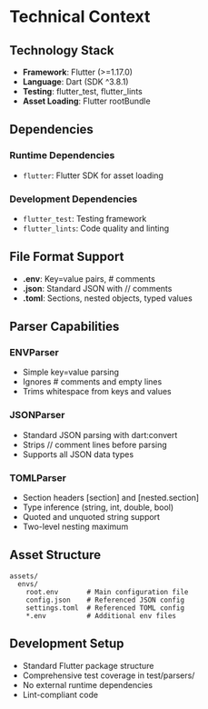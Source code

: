 # Technical Context

## Technology Stack
- **Framework**: Flutter (>=1.17.0)
- **Language**: Dart (SDK ^3.8.1)
- **Testing**: flutter_test, flutter_lints
- **Asset Loading**: Flutter rootBundle

## Dependencies
### Runtime Dependencies
- `flutter`: Flutter SDK for asset loading

### Development Dependencies
- `flutter_test`: Testing framework
- `flutter_lints`: Code quality and linting

## File Format Support
- **.env**: Key=value pairs, # comments
- **.json**: Standard JSON with // comments
- **.toml**: Sections, nested objects, typed values

## Parser Capabilities
### ENVParser
- Simple key=value parsing
- Ignores # comments and empty lines
- Trims whitespace from keys and values

### JSONParser
- Standard JSON parsing with dart:convert
- Strips // comment lines before parsing
- Supports all JSON data types

### TOMLParser
- Section headers [section] and [nested.section]
- Type inference (string, int, double, bool)
- Quoted and unquoted string support
- Two-level nesting maximum

## Asset Structure
```
assets/
  envs/
    root.env       # Main configuration file
    config.json    # Referenced JSON config
    settings.toml  # Referenced TOML config
    *.env          # Additional env files
```

## Development Setup
- Standard Flutter package structure
- Comprehensive test coverage in test/parsers/
- No external runtime dependencies
- Lint-compliant code
